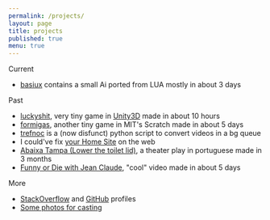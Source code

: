 ```yaml
---
permalink: /projects/
layout: page
title: projects
published: true
menu: true
---
```


Current

- [basiux](http://basiux.org) contains a small Ai ported from LUA mostly in about 3 days

Past

- [luckyshit](/luckyshit), very tiny game in [Unity3D](http://answers.unity3d.com/users/822/cawas.html) made in about 10 hours
- [formigas](http://scratch.mit.edu/projects/17273607/#player), another tiny game in MIT's Scratch made in about 5 days
- [trefnoc](/trefnoc) is a (now disfunct) python script to convert videos in a bg queue
- I could've fix [your Home Site](/your-home) on the web
- [Abaixa Tampa (Lower the toilet lid)](http://abaixatampa.wordpress.com/), a theater play in portuguese made in 3 months
- [Funny or Die with Jean Claude](http://www.funnyordie.com/videos/f6f674e14c/just-a-regular-damme-day), "cool" video made in about 5 days

More

- [StackOverflow](http://stackoverflow.com/story/cauerego) and [GitHub](https://github.com/cauerego) profiles
- [Some photos for casting](https://b.cregox.com/caue-casting)
